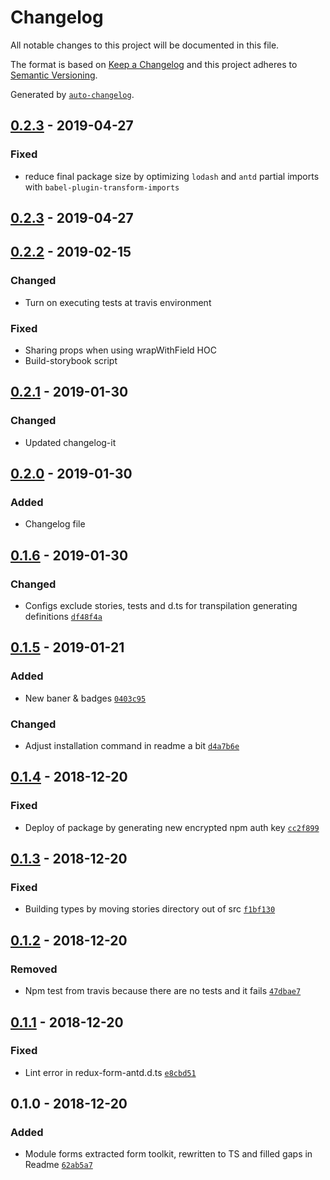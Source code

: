 # Changelog

All notable changes to this project will be documented in this file.

The format is based on [Keep a Changelog](http://keepachangelog.com/en/1.0.0/)
and this project adheres to [Semantic Versioning](http://semver.org/spec/v2.0.0.html).

Generated by [`auto-changelog`](https://github.com/CookPete/auto-changelog).

## [0.2.3] - 2019-04-27
### Fixed
- reduce final package size by optimizing `lodash` and `antd` partial imports with `babel-plugin-transform-imports`

## [0.2.3] - 2019-04-27

## [0.2.2] - 2019-02-15
### Changed
- Turn on executing tests at travis environment

### Fixed
- Sharing props when using wrapWithField HOC
- Build-storybook script

## [0.2.1] - 2019-01-30
### Changed
- Updated changelog-it

## [0.2.0] - 2019-01-30
### Added
- Changelog file

## [0.1.6] - 2019-01-30
### Changed
- Configs exclude stories, tests and d.ts for transpilation generating definitions [`df48f4a`](https://github.com/AckeeCZ/mateus/commit/df48f4ae3e87f2159b21386215295163ab59afc6)

## [0.1.5] - 2019-01-21
### Added
- New baner & badges [`0403c95`](https://github.com/AckeeCZ/mateus/commit/0403c952ca25145a7636e55d13a474af4322614a)

### Changed
- Adjust installation command in readme a bit [`d4a7b6e`](https://github.com/AckeeCZ/mateus/commit/d4a7b6efad15ff3b7f6389829b0bf9391f5fdec9)

## [0.1.4] - 2018-12-20
### Fixed
- Deploy of package by generating new encrypted npm auth key [`cc2f899`](https://github.com/AckeeCZ/mateus/commit/cc2f899dc018e162033928eb844671ac15b65e87)

## [0.1.3] - 2018-12-20
### Fixed
- Building types by moving stories directory out of src [`f1bf130`](https://github.com/AckeeCZ/mateus/commit/f1bf130677e07a032af817848c23f650f2c096df)

## [0.1.2] - 2018-12-20
### Removed
- Npm test from travis because there are no tests and it fails [`47dbae7`](https://github.com/AckeeCZ/mateus/commit/47dbae7766a06777e1531f4c00c914e0e6763797)

## [0.1.1] - 2018-12-20
### Fixed
- Lint error in redux-form-antd.d.ts [`e8cbd51`](https://github.com/AckeeCZ/mateus/commit/e8cbd51f2573f688ec7a57cafaa17e088984205d)

## 0.1.0 - 2018-12-20
### Added
- Module forms extracted form toolkit, rewritten to TS and filled gaps in Readme [`62ab5a7`](https://github.com/AckeeCZ/mateus/commit/62ab5a706337686790e200bb10f2a0b0d6d09193)

[0.2.3]: https://github.com/AckeeCZ/mateus/compare/v0.2.3...v0.2.3
[0.2.3]: https://github.com/AckeeCZ/mateus/compare/v0.2.2...v0.2.3
[0.2.2]: https://github.com/AckeeCZ/mateus/compare/v0.2.1...v0.2.2
[0.2.1]: https://github.com/AckeeCZ/mateus/compare/v0.2.0...v0.2.1
[0.2.0]: https://github.com/AckeeCZ/mateus/compare/v0.1.6...v0.2.0
[0.1.6]: https://github.com/AckeeCZ/mateus/compare/v0.1.5...v0.1.6
[0.1.5]: https://github.com/AckeeCZ/mateus/compare/v0.1.4...v0.1.5
[0.1.4]: https://github.com/AckeeCZ/mateus/compare/v0.1.3...v0.1.4
[0.1.3]: https://github.com/AckeeCZ/mateus/compare/v0.1.2...v0.1.3
[0.1.2]: https://github.com/AckeeCZ/mateus/compare/v0.1.1...v0.1.2
[0.1.1]: https://github.com/AckeeCZ/mateus/compare/v0.1.0...v0.1.1
